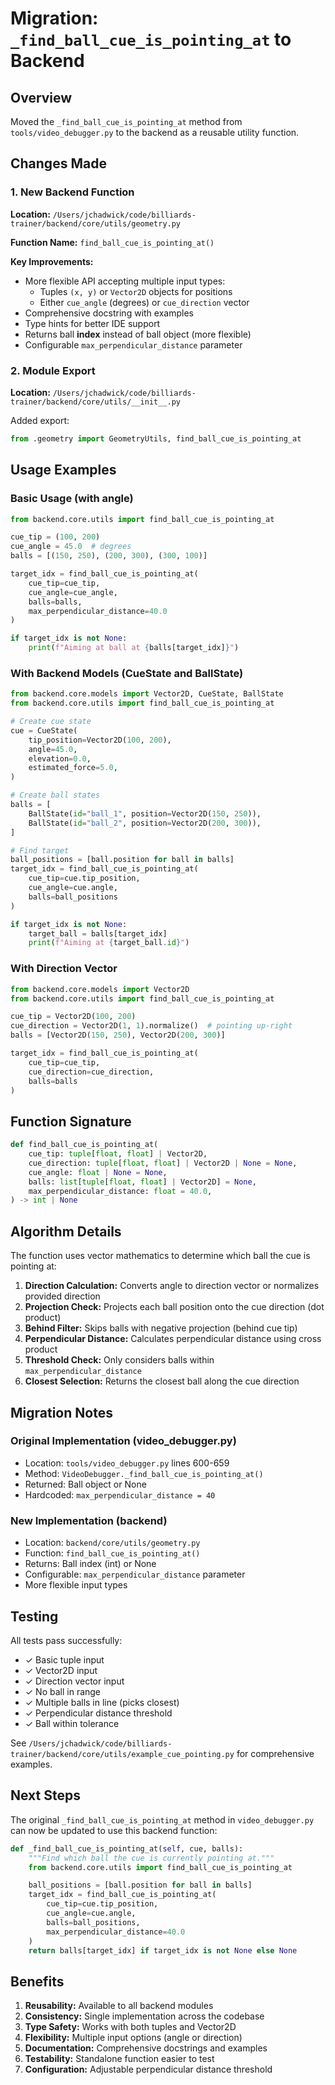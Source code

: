 # Migration: `_find_ball_cue_is_pointing_at` to Backend

## Overview
Moved the `_find_ball_cue_is_pointing_at` method from `tools/video_debugger.py` to the backend as a reusable utility function.

## Changes Made

### 1. New Backend Function
**Location:** `/Users/jchadwick/code/billiards-trainer/backend/core/utils/geometry.py`

**Function Name:** `find_ball_cue_is_pointing_at()`

**Key Improvements:**
- More flexible API accepting multiple input types:
  - Tuples `(x, y)` or `Vector2D` objects for positions
  - Either `cue_angle` (degrees) or `cue_direction` vector
- Comprehensive docstring with examples
- Type hints for better IDE support
- Returns ball **index** instead of ball object (more flexible)
- Configurable `max_perpendicular_distance` parameter

### 2. Module Export
**Location:** `/Users/jchadwick/code/billiards-trainer/backend/core/utils/__init__.py`

Added export:
```python
from .geometry import GeometryUtils, find_ball_cue_is_pointing_at
```

## Usage Examples

### Basic Usage (with angle)
```python
from backend.core.utils import find_ball_cue_is_pointing_at

cue_tip = (100, 200)
cue_angle = 45.0  # degrees
balls = [(150, 250), (200, 300), (300, 100)]

target_idx = find_ball_cue_is_pointing_at(
    cue_tip=cue_tip,
    cue_angle=cue_angle,
    balls=balls,
    max_perpendicular_distance=40.0
)

if target_idx is not None:
    print(f"Aiming at ball at {balls[target_idx]}")
```

### With Backend Models (CueState and BallState)
```python
from backend.core.models import Vector2D, CueState, BallState
from backend.core.utils import find_ball_cue_is_pointing_at

# Create cue state
cue = CueState(
    tip_position=Vector2D(100, 200),
    angle=45.0,
    elevation=0.0,
    estimated_force=5.0,
)

# Create ball states
balls = [
    BallState(id="ball_1", position=Vector2D(150, 250)),
    BallState(id="ball_2", position=Vector2D(200, 300)),
]

# Find target
ball_positions = [ball.position for ball in balls]
target_idx = find_ball_cue_is_pointing_at(
    cue_tip=cue.tip_position,
    cue_angle=cue.angle,
    balls=ball_positions
)

if target_idx is not None:
    target_ball = balls[target_idx]
    print(f"Aiming at {target_ball.id}")
```

### With Direction Vector
```python
from backend.core.models import Vector2D
from backend.core.utils import find_ball_cue_is_pointing_at

cue_tip = Vector2D(100, 200)
cue_direction = Vector2D(1, 1).normalize()  # pointing up-right
balls = [Vector2D(150, 250), Vector2D(200, 300)]

target_idx = find_ball_cue_is_pointing_at(
    cue_tip=cue_tip,
    cue_direction=cue_direction,
    balls=balls
)
```

## Function Signature

```python
def find_ball_cue_is_pointing_at(
    cue_tip: tuple[float, float] | Vector2D,
    cue_direction: tuple[float, float] | Vector2D | None = None,
    cue_angle: float | None = None,
    balls: list[tuple[float, float] | Vector2D] = None,
    max_perpendicular_distance: float = 40.0,
) -> int | None
```

## Algorithm Details

The function uses vector mathematics to determine which ball the cue is pointing at:

1. **Direction Calculation:** Converts angle to direction vector or normalizes provided direction
2. **Projection Check:** Projects each ball position onto the cue direction (dot product)
3. **Behind Filter:** Skips balls with negative projection (behind cue tip)
4. **Perpendicular Distance:** Calculates perpendicular distance using cross product
5. **Threshold Check:** Only considers balls within `max_perpendicular_distance`
6. **Closest Selection:** Returns the closest ball along the cue direction

## Migration Notes

### Original Implementation (video_debugger.py)
- Location: `tools/video_debugger.py` lines 600-659
- Method: `VideoDebugger._find_ball_cue_is_pointing_at()`
- Returned: Ball object or None
- Hardcoded: `max_perpendicular_distance = 40`

### New Implementation (backend)
- Location: `backend/core/utils/geometry.py`
- Function: `find_ball_cue_is_pointing_at()`
- Returns: Ball index (int) or None
- Configurable: `max_perpendicular_distance` parameter
- More flexible input types

## Testing

All tests pass successfully:
- ✓ Basic tuple input
- ✓ Vector2D input
- ✓ Direction vector input
- ✓ No ball in range
- ✓ Multiple balls in line (picks closest)
- ✓ Perpendicular distance threshold
- ✓ Ball within tolerance

See `/Users/jchadwick/code/billiards-trainer/backend/core/utils/example_cue_pointing.py` for comprehensive examples.

## Next Steps

The original `_find_ball_cue_is_pointing_at` method in `video_debugger.py` can now be updated to use this backend function:

```python
def _find_ball_cue_is_pointing_at(self, cue, balls):
    """Find which ball the cue is currently pointing at."""
    from backend.core.utils import find_ball_cue_is_pointing_at

    ball_positions = [ball.position for ball in balls]
    target_idx = find_ball_cue_is_pointing_at(
        cue_tip=cue.tip_position,
        cue_angle=cue.angle,
        balls=ball_positions,
        max_perpendicular_distance=40.0
    )
    return balls[target_idx] if target_idx is not None else None
```

## Benefits

1. **Reusability:** Available to all backend modules
2. **Consistency:** Single implementation across the codebase
3. **Type Safety:** Works with both tuples and Vector2D
4. **Flexibility:** Multiple input options (angle or direction)
5. **Documentation:** Comprehensive docstrings and examples
6. **Testability:** Standalone function easier to test
7. **Configuration:** Adjustable perpendicular distance threshold
